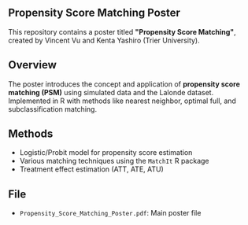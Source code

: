 ## Propensity Score Matching Poster ##

This repository contains a poster titled **"Propensity Score Matching"**, created by Vincent Vu and Kenta Yashiro (Trier University).

## Overview ##

The poster introduces the concept and application of **propensity score matching (PSM)** using simulated data and the Lalonde dataset.  
Implemented in R with methods like nearest neighbor, optimal full, and subclassification matching.

## Methods ##

- Logistic/Probit model for propensity score estimation
- Various matching techniques using the `MatchIt` R package
- Treatment effect estimation (ATT, ATE, ATU)

## File ##

- `Propensity_Score_Matching_Poster.pdf`: Main poster file
